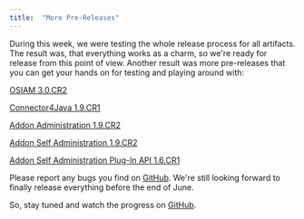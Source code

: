 ```yaml
---
title:  "More Pre-Releases"
---
```


During this week, we were testing the whole release process for all artifacts.
The result was, that everything works as a charm, so we're ready for release from this point of view.
Another result was more pre-releases that you can get your hands on for testing and playing around with:

[OSIAM 3.0.CR2](https://dl.bintray.com/osiam/downloads/osiam/3.0.CR2/)

[Connector4Java 1.9.CR1](http://search.maven.org/#artifactdetails%7Corg.osiam%7Cconnector4java%7C1.9.CR1%7Cjar)

[Addon Administration 1.9.CR2](https://dl.bintray.com/osiam/downloads/addon-administration/1.9.CR2/)

[Addon Self Administration 1.9.CR2](https://dl.bintray.com/osiam/downloads/addon-self-administration/1.9.CR2/)

[Addon Self Administration Plug-In API 1.6.CR1](http://search.maven.org/#artifactdetails%7Corg.osiam%7Caddon-self-administration-plugin-api%7C1.6.CR1%7Cjar)

Please report any bugs you find on [GitHub](https://github.com/osiam/osiam/issues).
We're still looking forward to finally release everything before the end of June.

So, stay tuned and watch the progress on [GitHub](https://github.com/osiam/osiam).
